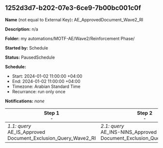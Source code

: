 ## 1252d3d7-b202-07e3-6ce9-7b00bc001c0f

**Name** (not equal to External Key)**:** AE_ApprovedDocument_Wave2_RI

**Description:** n/a

**Folder:** my automations/MOTF-AE/Wave2/Reinforcement Phase/

**Started by:** Schedule

**Status:** PausedSchedule

**Schedule:**

* Start: 2024-01-02 11:00:00 +04:00
* End: 2024-01-02 11:00:00 +04:00
* Timezone: Arabian Standard Time
* Recurrance: run only once

**Notifications:** _none_


| Step 1<br>_<small>-</small>_ | Step 2<br>_<small>-</small>_ |
| --- | --- |
| _1.1: query_<br>AE_IS_Approved Document_Exclusion_Query_Wave2_RI | _2.1: query_<br>AE_INS-NINS_Approved Document_Exclusion_Query_Wave2_RI |
